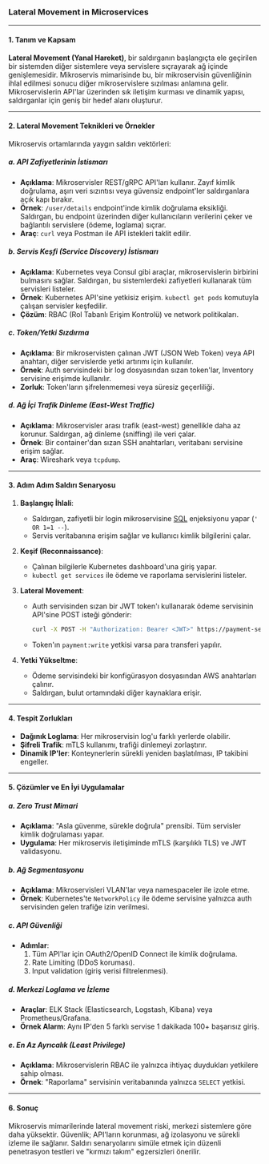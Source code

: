 ### **Lateral Movement in Microservices**

---

#### **1. Tanım ve Kapsam**  
**Lateral Movement (Yanal Hareket)**, bir saldırganın başlangıçta ele geçirilen bir sistemden diğer sistemlere veya servislere sıçrayarak ağ içinde genişlemesidir. Mikroservis mimarisinde bu, bir mikroservisin güvenliğinin ihlal edilmesi sonucu diğer mikroservislere sızılması anlamına gelir. Mikroservislerin API'lar üzerinden sık iletişim kurması ve dinamik yapısı, saldırganlar için geniş bir hedef alanı oluşturur.

---

#### **2. Lateral Movement Teknikleri ve Örnekler**  
Mikroservis ortamlarında yaygın saldırı vektörleri:

##### **a. API Zafiyetlerinin İstismarı**  
- **Açıklama**: Mikroservisler REST/gRPC API'ları kullanır. Zayıf kimlik doğrulama, aşırı veri sızıntısı veya güvensiz endpoint'ler saldırganlara açık kapı bırakır.  
- **Örnek**: `/user/details` endpoint'inde kimlik doğrulama eksikliği. Saldırgan, bu endpoint üzerinden diğer kullanıcıların verilerini çeker ve bağlantılı servislere (ödeme, loglama) sıçrar.  
- **Araç**: `curl` veya Postman ile API istekleri taklit edilir.

##### **b. Servis Keşfi (Service Discovery) İstismarı**  
- **Açıklama**: Kubernetes veya Consul gibi araçlar, mikroservislerin birbirini bulmasını sağlar. Saldırgan, bu sistemlerdeki zafiyetleri kullanarak tüm servisleri listeler.  
- **Örnek**: Kubernetes API'sine yetkisiz erişim. `kubectl get pods` komutuyla çalışan servisler keşfedilir.  
- **Çözüm**: RBAC (Rol Tabanlı Erişim Kontrolü) ve network politikaları.

##### **c. Token/Yetki Sızdırma**  
- **Açıklama**: Bir mikroservisten çalınan JWT (JSON Web Token) veya API anahtarı, diğer servislerde yetki artırımı için kullanılır.  
- **Örnek**: Auth servisindeki bir log dosyasından sızan token'lar, Inventory servisine erişimde kullanılır.  
- **Zorluk**: Token'ların şifrelenmemesi veya süresiz geçerliliği.

##### **d. Ağ İçi Trafik Dinleme (East-West Traffic)**  
- **Açıklama**: Mikroservisler arası trafik (east-west) genellikle daha az korunur. Saldırgan, ağ dinleme (sniffing) ile veri çalar.  
- **Örnek**: Bir container'dan sızan SSH anahtarları, veritabanı servisine erişim sağlar.  
- **Araç**: Wireshark veya `tcpdump`.

---

#### **3. Adım Adım Saldırı Senaryosu**  
1. **Başlangıç İhlali**:  
   - Saldırgan, zafiyetli bir login mikroservisine [SQL](./2.md) enjeksiyonu yapar (`' OR 1=1 --`).  
   - Servis veritabanına erişim sağlar ve kullanıcı kimlik bilgilerini çalar.

2. **Keşif (Reconnaissance)**:  
   - Çalınan bilgilerle Kubernetes dashboard'una giriş yapar.  
   - `kubectl get services` ile ödeme ve raporlama servislerini listeler.

3. **Lateral Movement**:  
   - Auth servisinden sızan bir JWT token'ı kullanarak ödeme servisinin API'sine POST isteği gönderir:  
     ```bash
     curl -X POST -H "Authorization: Bearer <JWT>" https://payment-service/transfer --data '{"to":"attacker_account", "amount":1000}'
     ```
   - Token'ın `payment:write` yetkisi varsa para transferi yapılır.

4. **Yetki Yükseltme**:  
   - Ödeme servisindeki bir konfigürasyon dosyasından AWS anahtarları çalınır.  
   - Saldırgan, bulut ortamındaki diğer kaynaklara erişir.

---

#### **4. Tespit Zorlukları**  
- **Dağınık Loglama**: Her mikroservisin log'u farklı yerlerde olabilir.  
- **Şifreli Trafik**: mTLS kullanımı, trafiği dinlemeyi zorlaştırır.  
- **Dinamik IP'ler**: Konteynerlerin sürekli yeniden başlatılması, IP takibini engeller.

---

#### **5. Çözümler ve En İyi Uygulamalar**  

##### **a. Zero Trust Mimari**  
- **Açıklama**: "Asla güvenme, sürekle doğrula" prensibi. Tüm servisler kimlik doğrulaması yapar.  
- **Uygulama**: Her mikroservis iletişiminde mTLS (karşılıklı TLS) ve JWT validasyonu.

##### **b. Ağ Segmentasyonu**  
- **Açıklama**: Mikroservisleri VLAN'lar veya namespaceler ile izole etme.  
- **Örnek**: Kubernetes'te `NetworkPolicy` ile ödeme servisine yalnızca auth servisinden gelen trafiğe izin verilmesi.

##### **c. API Güvenliği**  
- **Adımlar**:  
  1. Tüm API'lar için OAuth2/OpenID Connect ile kimlik doğrulama.  
  2. Rate Limiting (DDoS koruması).  
  3. Input validation (giriş verisi filtrelenmesi).

##### **d. Merkezi Loglama ve İzleme**  
- **Araçlar**: ELK Stack (Elasticsearch, Logstash, Kibana) veya Prometheus/Grafana.  
- **Örnek Alarm**: Aynı IP'den 5 farklı servise 1 dakikada 100+ başarısız giriş.

##### **e. En Az Ayrıcalık (Least Privilege)**  
- **Açıklama**: Mikroservislerin RBAC ile yalnızca ihtiyaç duydukları yetkilere sahip olması.  
- **Örnek**: "Raporlama" servisinin veritabanında yalnızca `SELECT` yetkisi.

---

#### **6. Sonuç**  
Mikroservis mimarilerinde lateral movement riski, merkezi sistemlere göre daha yüksektir. Güvenlik; API'ların korunması, ağ izolasyonu ve sürekli izleme ile sağlanır. Saldırı senaryolarını simüle etmek için düzenli penetrasyon testleri ve "kırmızı takım" egzersizleri önerilir.